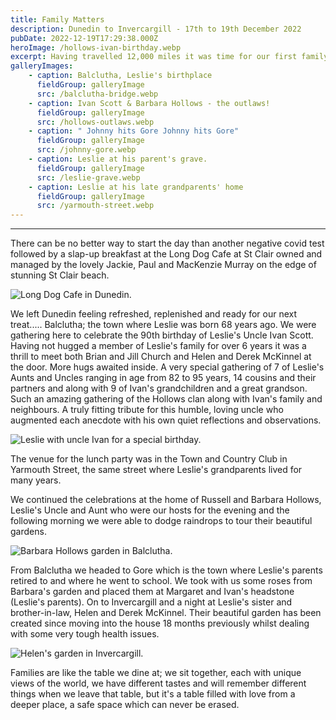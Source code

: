 ```yaml
---
title: Family Matters
description: Dunedin to Invercargill - 17th to 19th December 2022
pubDate: 2022-12-19T17:29:38.000Z
heroImage: /hollows-ivan-birthday.webp
excerpt: Having travelled 12,000 miles it was time for our first family reunion.
galleryImages:
    - caption: Balclutha, Leslie's birthplace
      fieldGroup: galleryImage
      src: /balclutha-bridge.webp
    - caption: Ivan Scott & Barbara Hollows - the outlaws!
      fieldGroup: galleryImage
      src: /hollows-outlaws.webp
    - caption: " Johnny hits Gore Johnny hits Gore"
      fieldGroup: galleryImage
      src: /johnny-gore.webp
    - caption: Leslie at his parent's grave.
      fieldGroup: galleryImage
      src: /leslie-grave.webp
    - caption: Leslie at his late grandparents' home
      fieldGroup: galleryImage
      src: /yarmouth-street.webp
---
```


***

There can be no better way to start the day than another negative covid test followed by a slap-up breakfast at the Long Dog Cafe at St Clair owned and managed by the lovely Jackie, Paul and MacKenzie Murray on the edge of stunning St Clair beach.

![Long Dog Cafe in Dunedin.](/long-dog-cafe.webp)

We left Dunedin feeling refreshed, replenished and ready for our next treat..... Balclutha; the town where Leslie was born 68 years ago. We were gathering here to celebrate the 90th birthday of Leslie's Uncle Ivan Scott. Having not hugged a member of Leslie's family for over 6 years it was a thrill to meet both Brian and Jill Church and Helen and Derek McKinnel at the door. More hugs awaited inside. A very special gathering of 7 of Leslie's Aunts and Uncles ranging in age from 82 to 95 years, 14 cousins and their partners and along with 9 of Ivan's grandchildren and a great grandson. Such an amazing gathering of the Hollows clan along with Ivan's family and neighbours. A truly fitting tribute for this humble, loving uncle who augmented each anecdote with his own quiet reflections and observations.

![Leslie with uncle Ivan for a special birthday.](/ivan-leslie.webp)

The venue for the lunch party was in the Town and Country Club in Yarmouth Street, the same street where Leslie's grandparents lived for many years.

We continued the celebrations at the home of Russell and Barbara Hollows, Leslie's Uncle and Aunt who were our hosts for the evening and the following morning we were able to dodge raindrops to tour their beautiful gardens.

![Barbara Hollows garden in Balclutha.](/barbara-garden.webp)

From Balclutha we headed to Gore which is the town where Leslie's parents retired to and where he went to school. We took with us some roses from Barbara's garden and placed them at Margaret and Ivan's headstone (Leslie's parents). On to Invercargill and a night at Leslie's sister and brother-in-law, Helen and Derek McKinnel. Their beautiful garden has been created since moving into the house 18 months previously whilst dealing with some very tough health issues.

![Helen's garden in Invercargill.](/helen-garden.webp)

Families are like the table we dine at; we sit together, each with unique views of the world, we have different tastes and will remember different things when we leave that table, but it's a table filled with love from a deeper place, a safe space which can never be erased.

